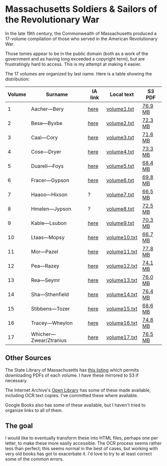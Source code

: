 # Massachusetts Soldiers & Sailors of the Revolutionary War

In the late 19th century, the Commonwealth of Massachusetts produced a 17-volume compilation of those who served in the American Revolutionary War.

Those tomes appear to be in the public domain (both as a work of the government and as having long exceeded a copyright term), but are frustratingly hard to access. This is my attempt at making it easier.

The 17 volumes are organized by last name. Here is a table showing the distribution:

| Volume | Surname                  | IA link | Local text | S3 PDF |
| ------ | ------------------------ | ------- | ---------- | ------ |
|  1 | Aacher&mdash;Bery            | [here][1] | [volume1.txt](text/volume1.txt) | [76.9 MB][pdf01] |
|  2 | Bese&mdash;Byxbe             | [here][2] | [volume2.txt](text/volume2.txt) | [72.3 MB][pdf02] |
|  3 | Caal&mdash;Cory              | [here][3] | [volume3.txt](text/volume3.txt) | [71.6 MB][pdf03] |
|  4 | Cose&mdash;Dryer             | [here][4] | [volume4.txt](text/volume4.txt) | [73.3 MB][pdf04] |
|  5 | Duarell&mdash;Foys           | [here][5] | [volume5.txt](text/volume5.txt) | [68.4 MB][pdf05] |
|  6 | Fracer&mdash;Gypson          | [here][6] | [volume6.txt](text/volume6.txt) | [69.8 MB][pdf06] |
|  7 | Haaoo&mdash;Hixson           | ? | [volume7.txt](text/volume7.txt)         | [66.5 MB][pdf07] |
|  8 | Hmelen&mdash;Jypson          | ? | [volume8.txt](text/volume8.txt)         | [72.5 MB][pdf08] |
|  9 | Kable&mdash;Lsubon           | [here][9] | [volume9.txt](text/volume9.txt) | [70.3 MB][pdf09] |
| 10 | Ltaas&mdash;Mopsy            | [here][10] | [volume10.txt](text/volume10.txt) | [66.7 MB][pdf10] |
| 11 | Mor&mdash;Pazel             | [here][11] | [volume11.txt](text/volume11.txt) | [77.8 MB][pdf11] |
| 12 | Pea&mdash;Razey              | [here][12] | [volume12.txt](text/volume12.txt) | [74.1 MB][pdf12] |
| 13 | Rea&mdash;Seymr              | [here][13] | [volume13.txt](text/volume13.txt) | [76.0 MB][pdf13] |
| 14 | Sha&mdash;Sthenfield         | [here][14] | [volume14.txt](text/volume14.txt) | [76.4 MB][pdf14] |
| 15 | Stibbens&mdash;Tozer         | [here][15] | [volume15.txt](text/volume15.txt) | [68.6 MB][pdf15] |
| 16 | Tracey&mdash;Wheylon         | [here][16] | [volume16.txt](text/volume16.txt) | [74.8 MB][pdf16] |
| 17 | Whicher&mdash;Zwear/Ztranius | [here][17] | [volume17.txt](text/volume17.txt) | [76.5 MB][pdf17] |

## Other Sources

The State Library of Massachusetts has [this listing](https://archives.lib.state.ma.us/handle/2452/122025?show=full)
which permits downloading PDFs of each volume. I have these mirrored to S3 if necessary.

The Internet Archive's [Open Library](https://openlibrary.org/books/OL7028060M/Massachusetts_soldiers_and_sailors_of_the_revoluntionary_war.)
has some of these made available, including OCR text copies. I've committed these where available.

Google Books also has some of these available, but I haven't tried to organize links to all of them.

## The goal

I would like to eventually transform these into HTML files, perhaps one per letter, to make these more easily accessible. The OCR process seems rather less than perfect; this seems normal in the best of cases, but working with very old books has got to exacerbate it. I'd love to try to at least correct some of the common errors.

[1]: https://openlibrary.org/books/OL13489927M/Massachusetts_soldiers_and_sailors_of_the_revolutionary_war._Vol._1_AACHER_-_BERY
[2]: https://openlibrary.org/books/OL7145838M/Massachusetts_soldiers_and_sailors_of_the_revoluntionary_war.
[3]: https://openlibrary.org/books/OL7241622M/Massachusetts_soldiers_and_sailors_of_the_revoluntionary_war.
[4]: https://openlibrary.org/books/OL13489922M/Massachusetts_soldiers_and_sailors_of_the_revolutionary_war._Vol._4_COSE_-_DRYER
[5]: https://openlibrary.org/books/OL13489919M/Massachusetts_soldiers_and_sailors_of_the_revolutionary_war._Vol.5_DUARELL_-_FOYS
[6]: https://openlibrary.org/books/OL13489918M/Massachusetts_soldiers_and_sailors_of_the_revoluntionary_war.
[9]: https://openlibrary.org/books/OL7109135M/Massachusetts_soldiers_and_sailors_of_the_revoluntionary_war.
[10]: https://openlibrary.org/books/OL7064934M/Massachusetts_soldiers_and_sailors_of_the_revoluntionary_war.
[11]: https://openlibrary.org/books/OL7160297M/Massachusetts_soldiers_and_sailors_of_the_revoluntionary_war.
[12]: https://openlibrary.org/books/OL7020914M/Massachusetts_soldiers_and_sailors_of_the_revoluntionary_war.
[13]: https://openlibrary.org/books/OL7116220M/Massachusetts_soldiers_and_sailors_of_the_revoluntionary_war.
[14]: https://openlibrary.org/books/OL13489910M/Massachusetts_soldiers_and_sailors_of_the_revoluntionary_war.
[15]: https://openlibrary.org/books/OL13489909M/Massachusetts_soldiers_and_sailors_of_the_revoluntionary_war.
[16]: https://openlibrary.org/books/OL7167370M/Massachusetts_soldiers_and_sailors_of_the_revoluntionary_war.
[17]: https://openlibrary.org/books/OL7028060M/Massachusetts_soldiers_and_sailors_of_the_revoluntionary_war.
[pdf01]: https://n1zyy.s3.amazonaws.com/mssrw/ocm12601336-1896-v.1.pdf
[pdf02]: https://n1zyy.s3.amazonaws.com/mssrw/ocm12601336-1896-v.2.pdf
[pdf03]: https://n1zyy.s3.amazonaws.com/mssrw/ocm12601336-1897-v.3.pdf
[pdf04]: https://n1zyy.s3.amazonaws.com/mssrw/ocm12601336-1898-v.4.pdf
[pdf05]: https://n1zyy.s3.amazonaws.com/mssrw/ocm12601336-1899-v.5.pdf
[pdf06]: https://n1zyy.s3.amazonaws.com/mssrw/ocm12601336-1899-v.6.pdf
[pdf07]: https://n1zyy.s3.amazonaws.com/mssrw/ocm12601336-1900-v.7.pdf
[pdf08]: https://n1zyy.s3.amazonaws.com/mssrw/ocm12601336-1901-v.8.pdf
[pdf09]: https://n1zyy.s3.amazonaws.com/mssrw/ocm12601336-1902-v.9.pdf
[pdf10]: https://n1zyy.s3.amazonaws.com/mssrw/ocm12601336-1902-v.10.pdf
[pdf11]: https://n1zyy.s3.amazonaws.com/mssrw/ocm12601336-1903-v.11.pdf
[pdf12]: https://n1zyy.s3.amazonaws.com/mssrw/ocm12601336-1904-v.12.pdf
[pdf13]: https://n1zyy.s3.amazonaws.com/mssrw/ocm12601336-1905-v.13.pdf
[pdf14]: https://n1zyy.s3.amazonaws.com/mssrw/ocm12601336-1906-v.14.pdf
[pdf15]: https://n1zyy.s3.amazonaws.com/mssrw/ocm12601336-1907-v.15.pdf
[pdf16]: https://n1zyy.s3.amazonaws.com/mssrw/ocm12601336-1907-v.16.pdf
[pdf17]: https://n1zyy.s3.amazonaws.com/mssrw/ocm12601336-1908-v.17.pdf
